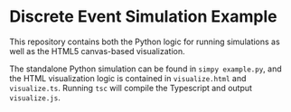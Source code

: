 # Discrete Event Simulation Example

This repository contains both the Python logic for running
simulations as well as the HTML5 canvas-based visualization.

The standalone Python simulation can be found in `simpy example.py`,
and the HTML visualization logic is contained in `visualize.html`
and `visualize.ts`. Running `tsc` will compile the Typescript and
output `visualize.js`.
